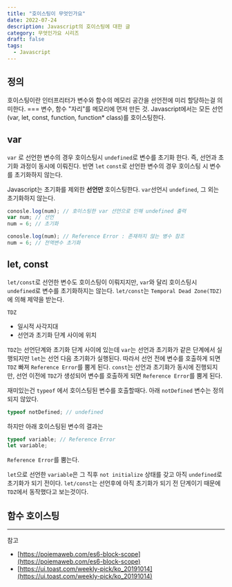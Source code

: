 ```yaml
---
title: "호이스팅이 무엇인가요"
date: 2022-07-24
description: Javascript의 호이스팅에 대한 글
category: 무엇인가요 시리즈
draft: false
tags:
  - Javascript
---
```


## 정의

호이스팅이란 인터프리터가 변수와 함수의 메모리 공간을 선언전에 미리 할당하는걸 의미한다. === 변수, 함수 "자리"를 메모리에 먼저 만든 것.
Javascript에서는 모든 선언 (var, let, const, function, function\* class)를 호이스팅한다.

## var

`var` 로 선언한 변수의 경우 호이스팅시 `undefined`로 변수를 초기화 한다. 즉, 선언과 초기화 과정이 동시에 이뤄진다.
반면 `let` `const`로 선언한 변수의 경우 호이스팅 시 변수를 초기화하지 않는다.

Javascript는 초기화를 제외한 **선언만** 호이스팅한다.
`var`선언시 `undefined`, 그 외는 초기화하지 않는다.

```js
conosle.log(num); // 호이스팅한 var 선언으로 인해 undefined 출력
var num; // 선언
num = 6; // 초기화
```

```js
conosle.log(num); // Reference Error : 존재하지 않는 병수 참조
num = 6; // 전역변수 초기화
```

## let, const

`let/const`로 선언한 변수도 호이스팅이 이뤄지지만, `var`와 달리 호이스팅시 `undefined`로 변수를 초기화하지는 않는다.
`let/const`는 `Temporal Dead Zone(TDZ)`에 의해 제약을 받는다.

`TDZ`

- 일시적 사각지대
- 선언과 초기화 단계 사이에 위치

`TDZ`는 선언단계와 초기화 단계 사이에 있는데 `var`는 선언과 초기화가 같은 단계에서 실행되지만 `let`는 선언 다음 초기화가 실행된다.
따라서 선언 전에 변수를 호출하게 되면 `TDZ` 빠져 `Reference Error`를 뿜게 된다.
`const`는 선언과 초기화가 동시에 진행되지만, 선언 이전에 `TDZ`가 생성되어 변수를 호출하게 되면 `Reference Error`를 뿜게 된다.

재미있는건 `typeof` 에서 호이스팅된 변수를 호출할때다.
아래 `notDefined` 변수는 정의되지 않았다.

```js
typeof notDefined; // undefined
```

하지만 아래 호이스팅된 변수의 결과는

```js
typeof variable; // Reference Error
let variable;
```

`Reference Error`를 뿜는다.

`let`으로 선언한 `variable`은 그 직후 `not initialize` 상태를 갖고 아직 `undefined`로 초기화가 되기 전이다.
`let/const`는 선언후에 아직 초기화가 되기 전 단계이기 때문에 `TDZ`에서 동작했다고 보는것이다.

## 함수 호이스팅

---

참고

- [https://poiemaweb.com/es6-block-scope](https://poiemaweb.com/es6-block-scope)
- [https://ui.toast.com/weekly-pick/ko_20191014](https://ui.toast.com/weekly-pick/ko_20191014)
